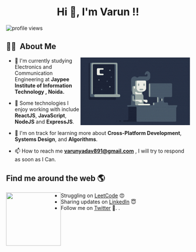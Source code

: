 <h1 align="center">Hi 👋, I'm Varun !!</h1> 
<img alt = "profile views" src="https://komarev.com/ghpvc/?username=Varun2851&color=brightgreen">

## 🧑‍💻 &nbsp;About Me

<img alt="Night Coding" src="https://raw.githubusercontent.com/AVS1508/AVS1508/master/assets/Night-Coding.gif" align="right"/>

- 🔭 I'm currently studying Electronics and Communication Engineering at **Jaypee Institute of Information Technology , Noida.**

- 🌱 Some technologies I enjoy working with include **ReactJS**, **JavaScript**, **NodeJS** and **ExpressJS**.

- 💬 I'm on track for learning more about **Cross-Platform Development**, **Systems Design**, and **Algorithms**.

- 📫 How to reach me **varunyadav891@gmail.com** , I will try to respond as soon as I Can.

 ## Find me around the web 🌎  
<a href="https://www.linkedin.com/in/tanyarajhans/"><img align="left" width="150" height="146" src="https://github.com/M0nica/M0nica/blob/main/octomonica/m0nica-octocat-rotating.gif?raw=true"></a>

- Struggling on <a href="https://leetcode.com/varunyadav891/">LeetCode</a> 😍
- Sharing updates on <a href="https://www.linkedin.com/in/varun-yadav-223974175/">LinkedIn</a> 😇
- Follow me on <a href="https://twitter.com/VarunYadav2851">Twitter</a> 🤗.
.

